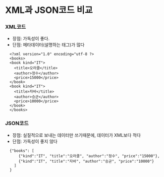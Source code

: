 # XML과 JSON코드 비교
### XML코드
  - 장점: 가독성이 좋다.
  - 단점: 메타데이터(설명하는 태그)가 많다
  ```
    <?xml version="1.0" encoding="utf-8 ?>
    <books>
    <book kind="IT">
      <title>오라클</title>
      <author>정수</author>
      <price>15000</price>
    </book>
    <book kind="IT">
      <title>자바</title>
      <author>승균</author>
      <price>10000</price>
    </book>
    </books>
  ```

### JSON코드
  - 장점: 실질적으로 보내는 데이터만 쓰기때문에, 데이터가 XML보다 적다
  - 단점: 가독성이 좋지 않다
  ```
    {"books": [
        {"kind":"IT", "title":"오라클", "author":"정수", "price":"15000"},
        {"kind":"IT", "title":"자바", "author":"승균", "price":"10000"}
      ]
    }
  ```